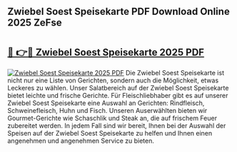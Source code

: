 ## Zwiebel Soest Speisekarte PDF Download Online 2025 ZeFse

# <h2><a href="http://gc6ortd.nevu.top/?p=Zwiebel+Soest+Speisekarte">🔗 👉🔴 Zwiebel Soest Speisekarte 2025 PDF</a></h2>

[![Zwiebel Soest Speisekarte 2025 PDF](https://i.imgur.com/dBaPXMq.png)](http://gc6ortd.nevu.top/?p=Zwiebel+Soest+Speisekarte)
Die Zwiebel Soest Speisekarte ist nicht nur eine Liste von Gerichten, sondern auch die Möglichkeit, etwas Leckeres zu wählen. Unser Salatbereich auf der Zwiebel Soest Speisekarte bietet leichte und frische Gerichte. Für Fleischliebhaber gibt es auf unserer Zwiebel Soest Speisekarte eine Auswahl an Gerichten: Rindfleisch, Schweinefleisch, Huhn und Fisch. Unseren Auserwählten bieten wir Gourmet-Gerichte wie Schaschlik und Steak an, die auf frischem Feuer zubereitet werden. In jedem Fall sind wir bereit, Ihnen bei der Auswahl der Speisen auf der Zwiebel Soest Speisekarte zu helfen und Ihnen einen angenehmen und angenehmen Service zu bieten.
